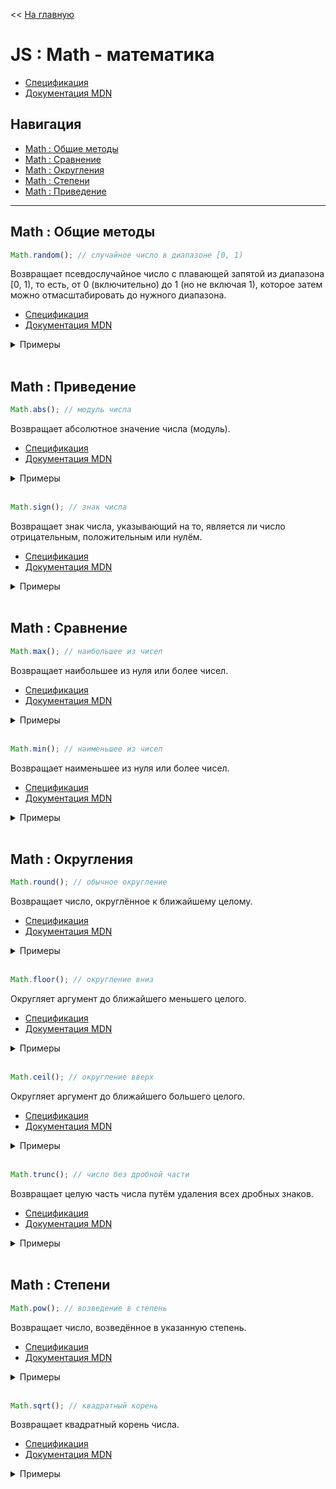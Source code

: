 << [На главную](./README.md)

# JS : Math - математика

- [Спецификация](https://tc39.es/ecma262/#sec-math-objects)
- [Документация MDN](https://developer.mozilla.org/ru/docs/Web/JavaScript/Reference/Global_Objects/Math)

## Навигация

- [Math : Общие методы](#math--общие-методы)
- [Math : Сравнение](#math--сравнение)
- [Math : Округления](#math--округления)
- [Math : Степени](#math--степенm)
- [Math : Приведение](#math--приведение)

---

## Math : Общие методы

<a id="random"></a>

```js
Math.random(); // случайное число в диапазоне [0, 1)
```

Возвращает псевдослучайное число с плавающей запятой из диапазона [0, 1), то есть, от 0 (включительно) до 1 (но не включая 1), которое затем можно отмасштабировать до нужного диапазона.

- [Спецификация](https://tc39.es/ecma262/#sec-math.random)
- [Документация MDN](https://developer.mozilla.org/ru/docs/Web/JavaScript/Reference/Global_Objects/Math/random)

<details>
<summary>Примеры</summary>

```js
Math.random(); // ===> 0.13858511668104012
Math.random(); // ===> 0.4398712493212362
Math.random(); // ===> 0
Math.random(); // ===> 0.482987176406106
```

</details><br>

## Math : Приведение

<a id="abs"></a>

```js
Math.abs(); // модуль числа
```

Возвращает абсолютное значение числа (модуль).

- [Спецификация](https://tc39.es/ecma262/#sec-math.abs)
- [Документация MDN](https://developer.mozilla.org/ru/docs/Web/JavaScript/Reference/Global_Objects/Math/abs)

<details>
<summary>Примеры</summary>

```js
Math.abs('-1'); // ===> 1
Math.abs(-2); // ===> 2
Math.abs(null); // ===> 0
Math.abs(''); // ===> 0
Math.abs([]); // ===> 0
Math.abs([2]); // ===> 2
Math.abs([1, 2]); // ===> NaN
Math.abs({}); // ===> NaN
Math.abs('string'); // ===> NaN
Math.abs(); // ===> NaN
```

</details><br>

<a id="sign"></a>

```js
Math.sign(); // знак числа
```

Возвращает знак числа, указывающий на то, является ли число отрицательным, положительным или нулём.

- [Спецификация](https://tc39.es/ecma262/#sec-math.sign)
- [Документация MDN](https://developer.mozilla.org/ru/docs/Web/JavaScript/Reference/Global_Objects/Math/sign)

<details>
<summary>Примеры</summary>

```js
Math.sign('0'); // ===> 0
Math.sign(0); // ===> 0
Math.sign(-0); // ===> -0
Math.sign('1'); // ===> 1
Math.sign(2); // ===> 1
Math.sign('-1'); // ===> -1
Math.sign(-2); // ===> -1
Math.sign(null); // ===> 0
Math.sign(''); // ===> 0
Math.sign([]); // ===> 0
Math.sign([2]); // ===> 1
Math.sign([1, 2]); // ===> NaN
Math.sign({}); // ===> NaN
Math.sign('string'); // ===> NaN
Math.sign(); // ===> NaN
```

</details><br>

## Math : Сравнение

<a id="max"></a>

```js
Math.max(); // наибольшее из чисел
```

Возвращает наибольшее из нуля или более чисел.

- [Спецификация](https://tc39.es/ecma262/#sec-math.max)
- [Документация MDN](https://developer.mozilla.org/ru/docs/Web/JavaScript/Reference/Global_Objects/Math/max)

<details>
<summary>Примеры</summary>

```js
Math.max(-2, 3); // ===> 3
Math.max(-2, 0, 4); // ===> 4
Math.max(''); // ===> 0
Math.max([]); // ===> 0
Math.max([2]); // ===> 2
Math.max([1, 2]); // ===> NaN
Math.max({}); // ===> NaN
Math.max('string'); // ===> NaN
Math.max(); // ===> -Infinity
```

</details><br>

<a id="min"></a>

```js
Math.min(); // наименьшее из чисел
```

Возвращает наименьшее из нуля или более чисел.

- [Спецификация](https://tc39.es/ecma262/#sec-math.min)
- [Документация MDN](https://developer.mozilla.org/ru/docs/Web/JavaScript/Reference/Global_Objects/Math/min)

<details>
<summary>Примеры</summary>

```js
Math.min(-2, 3); // ===> -2
Math.min(-2, 0, 4); // ===> -2
Math.min(''); // ===> 0
Math.min([]); // ===> 0
Math.min([2]); // ===> 2
Math.min([1, 2]); // ===> NaN
Math.min({}); // ===> NaN
Math.min('string'); // ===> NaN
Math.min(); // ===> -Infinity
```

</details><br>

## Math : Округления

<a id="round"></a>

```js
Math.round(); // обычное округление
```

Возвращает число, округлённое к ближайшему целому.

- [Спецификация](https://tc39.es/ecma262/#sec-math.round)
- [Документация MDN](https://developer.mozilla.org/ru/docs/Web/JavaScript/Reference/Global_Objects/Math/round)

<details>
<summary>Примеры</summary>

```js
Math.round(20.49); // ===> 20
Math.round(20.5); // ===> 21
Math.round(-20.5); // ===> -20
Math.round(-20.51); // ===> -21
Math.round(1.005 * 100); // ===> 100
// Ошибка из-за неточности вычислений с плавающей запятой
// 1.005*100 ===> 100.49999999999999
```

</details><br>

<a id="floor"></a>

```js
Math.floor(); // округление вниз
```

Округляет аргумент до ближайшего меньшего целого.

- [Спецификация](https://tc39.es/ecma262/#sec-math.floor)
- [Документация MDN](https://developer.mozilla.org/ru/docs/Web/JavaScript/Reference/Global_Objects/Math/floor)

<details>
<summary>Примеры</summary>

```js
Math.floor(20); // ===> 20
Math.floor(20.99); // ===> 20
Math.floor(-20.99); // ===> -21
```

</details><br>

<a id="ceil"></a>

```js
Math.ceil(); // округление вверх
```

Округляет аргумент до ближайшего большего целого.

- [Спецификация](https://tc39.es/ecma262/#sec-math.ceil)
- [Документация MDN](https://developer.mozilla.org/ru/docs/Web/JavaScript/Reference/Global_Objects/Math/ceil)

<details>
<summary>Примеры</summary>

```js
Math.ceil(20); // ===> 20
Math.ceil(20.99); // ===> 21
Math.ceil(-20.99); // ===> -20
```

</details><br>

<a id="trunc"></a>

```js
Math.trunc(); // число без дробной части
```

Возвращает целую часть числа путём удаления всех дробных знаков.

- [Спецификация](https://tc39.es/ecma262/#sec-math.trunc)
- [Документация MDN](https://developer.mozilla.org/ru/docs/Web/JavaScript/Reference/Global_Objects/Math/trunc)

<details>
<summary>Примеры</summary>

```js
Math.trunc(20); // ===> 20
Math.trunc(20.99); // ===> 20
Math.trunc(0.99); // ===> 0
Math.trunc(-0.99); // ===> -0
Math.trunc(-20.99); // ===> -20
```

</details><br>

## Math : Степени

<a id="pow"></a>

```js
Math.pow(); // возведение в степень
```

Возвращает число, возведённое в указанную степень.

- [Спецификация](https://tc39.es/ecma262/#sec-math.pow)
- [Документация MDN](https://developer.mozilla.org/ru/docs/Web/JavaScript/Reference/Global_Objects/Math/pow)

<details>
<summary>Примеры</summary>

```js
Math.pow(2, 3); // ===> 8
Math.pow(7, 2); // ===> 49
```

</details><br>

<a id="sqrt"></a>

```js
Math.sqrt(); // квадратный корень
```

Возвращает квадратный корень числа.

- [Спецификация](https://tc39.es/ecma262/#sec-math.sqrt)
- [Документация MDN](https://developer.mozilla.org/ru/docs/Web/JavaScript/Reference/Global_Objects/Math/sqrt)

<details>
<summary>Примеры</summary>

```js
Math.sqrt(9); // ===> 3
Math.sqrt(2); // ===> 1.414213562373095
Math.sqrt(1); // ===> 1
Math.sqrt(0); // ===> 0
Math.sqrt(-1); //===> NaN
Math.sqrt(-0); //===> -0
```

</details><br>
